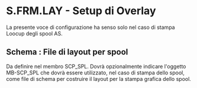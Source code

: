 # S.FRM.LAY - Setup di Overlay
La presente voce di configurazione ha senso solo nel caso di stampa Loocup degli spool AS.
## Schema :  File di layout per spool
Da definire nel membro SCP_SPL. Dovrà opzionalmente indicare l'oggetto MB-SCP_SPL che dovrà essere utilizzato, nel caso di stampa dello spool, come file di schema per costruire il layout per la stampa grafica dello spool.
